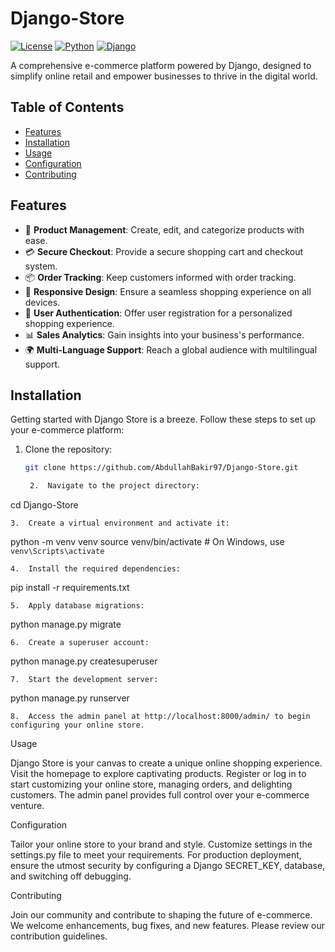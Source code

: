# Django-Store

[![License](https://img.shields.io/badge/License-MIT-blue.svg)](https://opensource.org/licenses/MIT)
[![Python](https://img.shields.io/badge/Python-3.9%2B-brightgreen)](https://www.python.org/)
[![Django](https://img.shields.io/badge/Django-4.0%2B-brightgreen)](https://www.djangoproject.com/)

A comprehensive e-commerce platform powered by Django, designed to simplify online retail and empower businesses to thrive in the digital world.

## Table of Contents

- [Features](#features)
- [Installation](#installation)
- [Usage](#usage)
- [Configuration](#configuration)
- [Contributing](#contributing)

## Features

- 🛒 **Product Management**: Create, edit, and categorize products with ease.
- 💳 **Secure Checkout**: Provide a secure shopping cart and checkout system.
- 📦 **Order Tracking**: Keep customers informed with order tracking.
- 📱 **Responsive Design**: Ensure a seamless shopping experience on all devices.
- 🔐 **User Authentication**: Offer user registration for a personalized shopping experience.
- 📊 **Sales Analytics**: Gain insights into your business's performance.
- 🌍 **Multi-Language Support**: Reach a global audience with multilingual support.

## Installation

Getting started with Django Store is a breeze. Follow these steps to set up your e-commerce platform:

1. Clone the repository:

   ```bash
   git clone https://github.com/AbdullahBakir97/Django-Store.git

	2.	Navigate to the project directory:

cd Django-Store


	3.	Create a virtual environment and activate it:

python -m venv venv
source venv/bin/activate  # On Windows, use `venv\Scripts\activate`


	4.	Install the required dependencies:

pip install -r requirements.txt


	5.	Apply database migrations:

python manage.py migrate


	6.	Create a superuser account:

python manage.py createsuperuser


	7.	Start the development server:

python manage.py runserver


	8.	Access the admin panel at http://localhost:8000/admin/ to begin configuring your online store.

Usage

Django Store is your canvas to create a unique online shopping experience. Visit the homepage to explore captivating products. Register or log in to start customizing your online store, managing orders, and delighting customers. The admin panel provides full control over your e-commerce venture.

Configuration

Tailor your online store to your brand and style. Customize settings in the settings.py file to meet your requirements. For production deployment, ensure the utmost security by configuring a Django SECRET_KEY, database, and switching off debugging.

Contributing

Join our community and contribute to shaping the future of e-commerce. We welcome enhancements, bug fixes, and new features. Please review our contribution guidelines.
